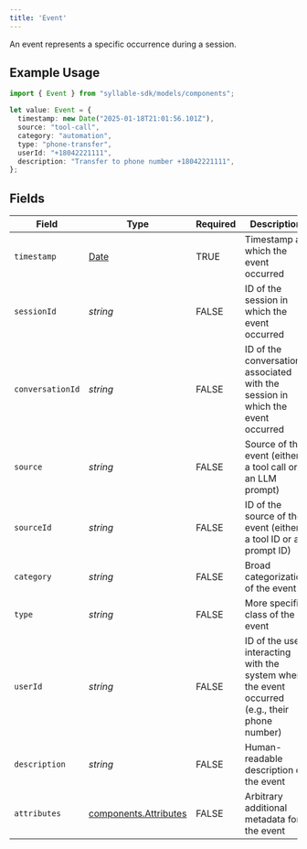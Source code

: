 ```yaml
---
title: 'Event'
---
```


An event represents a specific occurrence during a session.

## Example Usage

```typescript
import { Event } from "syllable-sdk/models/components";

let value: Event = {
  timestamp: new Date("2025-01-18T21:01:56.101Z"),
  source: "tool-call",
  category: "automation",
  type: "phone-transfer",
  userId: "+18042221111",
  description: "Transfer to phone number +18042221111",
};
```

## Fields

| Field                                                                                               | Type                                                                                                | Required                                                                                            | Description                                                                                         | Example                                                                                             |
| --------------------------------------------------------------------------------------------------- | --------------------------------------------------------------------------------------------------- | --------------------------------------------------------------------------------------------------- | --------------------------------------------------------------------------------------------------- | --------------------------------------------------------------------------------------------------- |
| `timestamp`                                                                                         | [Date](https://developer.mozilla.org/en-US/docs/Web/JavaScript/Reference/Global_Objects/Date)       | TRUE                                                                                  | Timestamp at which the event occurred                                                               |                                                                                                     |
| `sessionId`                                                                                         | *string*                                                                                            | FALSE                                                                                  | ID of the session in which the event occurred                                                       |                                                                                                     |
| `conversationId`                                                                                    | *string*                                                                                            | FALSE                                                                                  | ID of the conversation associated with the session in which the event occurred                      |                                                                                                     |
| `source`                                                                                            | *string*                                                                                            | FALSE                                                                                  | Source of the event (either a tool call or an LLM prompt)                                           | tool-call                                                                                           |
| `sourceId`                                                                                          | *string*                                                                                            | FALSE                                                                                  | ID of the source of the event (either a tool ID or a prompt ID)                                     |                                                                                                     |
| `category`                                                                                          | *string*                                                                                            | FALSE                                                                                  | Broad categorization of the event                                                                   | automation                                                                                          |
| `type`                                                                                              | *string*                                                                                            | FALSE                                                                                  | More specific class of the event                                                                    | phone-transfer                                                                                      |
| `userId`                                                                                            | *string*                                                                                            | FALSE                                                                                  | ID of the user interacting with the system when the event occurred (e.g., their       phone number) | +18042221111                                                                                        |
| `description`                                                                                       | *string*                                                                                            | FALSE                                                                                  | Human-readable description of the event                                                             | Transfer to phone number +18042221111                                                               |
| `attributes`                                                                                        | [components.Attributes](/sdk-docs/models/components/attributes)                                      | FALSE                                                                                  | Arbitrary additional metadata for the event                                                         |                                                                                                     |